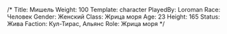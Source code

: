 /*
Title: Мишель
Weight: 100
Template: character
PlayedBy: Loroman
Race: Человек
Gender: Женский
Class: Жрица моря
Age: 23
Height: 165
Status: Жива
Faction: Кул-Тирас, Альянс
Role: Жрица моря
*/